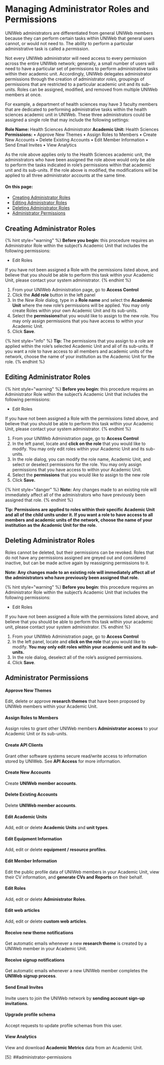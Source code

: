 # Managing Administrator Roles and Permissions

UNIWeb administrators are differentiated from general UNIWeb members because they can perform certain tasks within UNIWeb that general users cannot, or would not need to. The ability to perform a particular administrative task is called a _permission_.

Not every UNIWeb administrator will need access to every permission across the entire UNIWeb network; generally, a small number of users will need to have a particular set of permissions to perform administrative tasks within their academic unit. Accordingly, UNIWeb delegates administrator permissions through the creation of administrator _roles_, groupings of permissions that are restricted to a particular academic unit and its sub-units. Roles can be assigned, modified, and removed from multiple UNIWeb members at once.

For example, a department of health sciences may have 3 faculty members that are dedicated to performing administrative tasks within the health sciences academic unit in UNIWeb. These three administrators could be assigned a single role that may include the following settings:

**Role Name:** Health Sciences Administrator **Academic Unit:** Health Sciences **Permissions:** • Approve New Themes • Assign Roles to Members • Create New Accounts • Delete Existing Accounts • Edit Member Information • Send Email Invites • View Analytics

As the role above applies only to the Health Sciences academic unit, the administrators who have been assigned the role above would only be able to perform the tasks indicated in role’s permissions within that academic unit and its sub-units. If the role above is modified, the modifications will be applied to all three administrator accounts at the same time.

#### On this page:

* [Creating Administrator Roles](managing-administrator-roles-and-permissions.md#creating-administrator-roles)
* [Editing Administrator Roles](managing-administrator-roles-and-permissions.md#editing-administrator-roles)
* [Deleting Administrator Roles](managing-administrator-roles-and-permissions.md#deleting-administrator-roles)
* [Administrator Permissions](managing-administrator-roles-and-permissions.md#administrator-permissions)

## Creating Administrator Roles

{% hint style="warning" %}
**Before you begin:** this procedure requires an Administrator Role within the subject’s Academic Unit that includes the following permissions:

* Edit Roles

If you have not been assigned a Role with the permissions listed above, and believe that you should be able to perform this task within your Academic Unit, please contact your system administrator.
{% endhint %}



1. From your UNIWeb Administration page, go to **Access Control**
2. Click the **Add role** button in the left panel
3. In the _New Role_ dialog, type in a **Role name** and select the **Academic Unit** where the new role’s permissions will be applied. You may only create Roles within your own Academic Unit and its sub-units.
4. Select the **permissions**that you would like to assign to the new role. You may only assign permissions that you have access to within your Academic Unit.
5. Click **Save**.

{% hint style="info" %}
**Tip:** The permissions that you assign to a role are applied within the role’s selected Academic Unit and all of its sub-units. If you want a role to have access to all members and academic units of the network, choose the name of your institution as the Academic Unit for the role.
{% endhint %}

## Editing Administrator Roles

{% hint style="warning" %}
**Before you begin:** this procedure requires an Administrator Role within the subject’s Academic Unit that includes the following permissions:

* Edit Roles

If you have not been assigned a Role with the permissions listed above, and believe that you should be able to perform this task within your Academic Unit, please contact your system administrator.
{% endhint %}

1. From your UNIWeb Administration page, go to **Access Control**
2. In the left panel, locate and **click on the role** that you would like to modify. You may only edit roles within your Academic Unit and its sub-units.
3. In the role dialog, you can modify the role name, Academic Unit, and select or deselect permissions for the role. You may only assign permissions that you have access to within your Academic Unit.
4. Select the **permissions** that you would like to assign to the new role
5. Click **Save.**

{% hint style="danger" %}
**Note:** Any changes made to an existing role will immediately affect all of the administrators who have previously been assigned that role.
{% endhint %}

**Tip: Permissions are applied to roles within their specific Academic Unit and all of the child units under it. If you want a role to have access to all members and academic units of the network, choose the name of your institution as the Academic Unit for the role.**

## Deleting Administrator Roles

Roles cannot be deleted, but their permissions can be revoked. Roles that do not have any permissions assigned are greyed out and considered inactive, but can be made active again by reassigning permissions to it.

**Note: Any changes made to an existing role will immediately affect all of the administrators who have previously been assigned that role.**

{% hint style="warning" %}
**Before you begin:** this procedure requires an Administrator Role within the subject’s Academic Unit that includes the following permissions:

* Edit Roles

If you have not been assigned a Role with the permissions listed above, and believe that you should be able to perform this task within your academic unit, please contact your system administrator.
{% endhint %}

1. From your UNIWeb Administration page, go to **Access Control**
2. In the left panel, locate and **click on the role** that you would like to modify. **You may only edit roles within your academic unit and its sub-units.**
3. In the role dialog, deselect all of the role’s assigned permissions.
4. Click **Save**.

## Administrator Permissions

#### Approve New Themes

Edit, delete or approve **research themes** that have been proposed by UNIWeb members within your Academic Unit.

#### Assign Roles to Members

Assign roles to grant other UNIWeb members **Administrator access** to your Academic Unit or its sub-units.

#### Create API Clients

Grant other software systems secure read/write access to information stored by UNIWeb. See **API Access** for more information.

#### Create New Accounts

Create **UNIWeb member accounts**.

#### Delete Existing Accounts

Delete **UNIWeb member accounts**.

#### Edit Academic Units

Add, edit or delete **Academic Units** and **unit types**.

#### Edit Equipment Information

Add, edit or delete **equipment / resource profiles**.

#### Edit Member Information

Edit the public profile data of UNIWeb members in your Academic Unit, view their CV information, and **generate CVs and Reports** on their behalf.

#### Edit Roles

Add, edit or delete **Administrator Roles**.

#### Edit web articles

Add, edit or delete **custom web articles**.

#### Receive new theme notifications

Get automatic emails whenever a new **research theme** is created by a UNIWeb member in your Academic Unit.

#### Receive signup notifications

Get automatic emails whenever a new UNIWeb member completes the **UNIWeb signup process**.

#### Send Email Invites

Invite users to join the UNIWeb network by **sending account sign-up invitations**.

#### Upgrade profile schema

Accept requests to update profile schemas from this user.

#### View Analytics

View and download **Academic Metrics** data from an Academic Unit.

\[5\]: \#\#administrator-permissions

